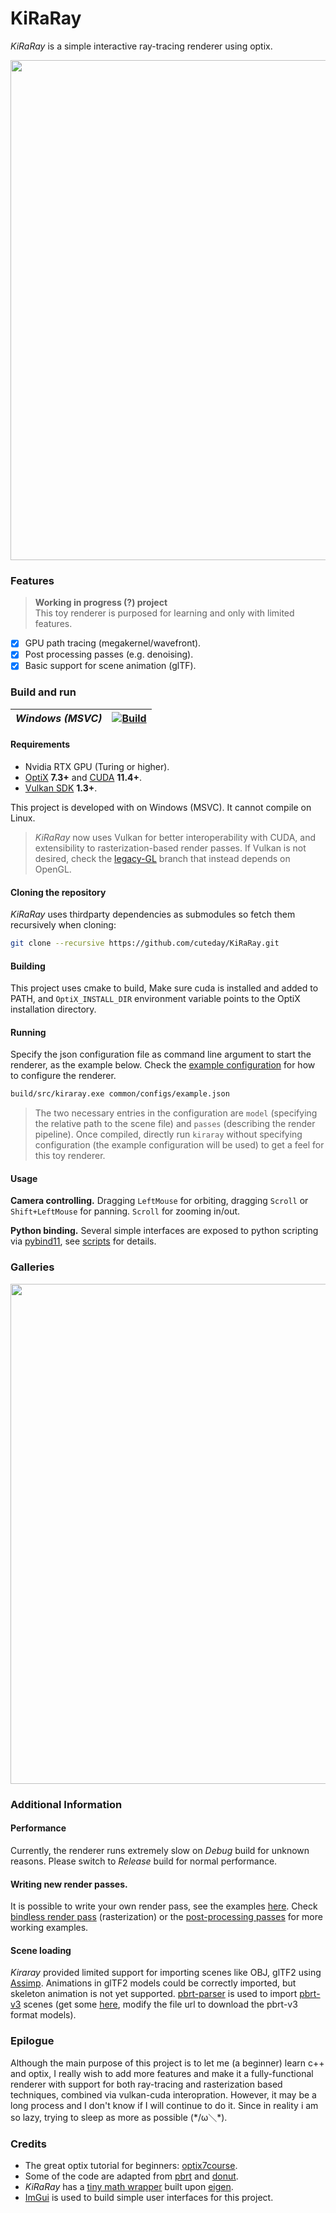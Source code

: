 # KiRaRay

*KiRaRay* is a simple interactive ray-tracing renderer using optix.

<p align=center>
<img src=common/demo/kirara.jpg width="800">

### Features

> __Working in progress (?) project__  
> This toy renderer is purposed for learning and only with limited features.

- [x] GPU path tracing (megakernel/wavefront).
- [x] Post processing passes (e.g. denoising).
- [x] Basic support for scene animation (glTF).

### Build and run

| *Windows (MSVC)* | [![Build](https://github.com/cuteday/KiRaRay/actions/workflows/main.yml/badge.svg)](https://github.com/cuteday/KiRaRay/actions/workflows/main.yml) |
| --------- | ------------------------------------------------------------ |

#### Requirements

- Nvidia RTX GPU (Turing or higher).
- [OptiX](https://developer.nvidia.com/rtx/ray-tracing/optix) **7.3+** and [CUDA](https://developer.nvidia.com/cuda-toolkit) **11.4+**.
- [Vulkan SDK](https://vulkan.lunarg.com/) **1.3+**.

This project is developed with on Windows (MSVC). It cannot compile on Linux. 

> *KiRaRay* now uses Vulkan for better interoperability with CUDA, and extensibility to rasterization-based render passes. If Vulkan is not desired, check the [legacy-GL](https://github.com/cuteday/KiRaRay/tree/legacy-GL) branch that instead depends on OpenGL.

#### Cloning the repository

*KiRaRay* uses thirdparty dependencies as submodules so fetch them recursively when cloning:

~~~bash
git clone --recursive https://github.com/cuteday/KiRaRay.git
~~~

#### Building

This project uses cmake to build, Make sure cuda is installed and added to PATH, and `OptiX_INSTALL_DIR` environment variable points to the OptiX installation directory.

#### Running

Specify the json configuration file as command line argument to start the renderer, as the example below. Check the [example configuration](common/configs/example.json) for how to configure the renderer.

~~~bash
build/src/kiraray.exe common/configs/example.json
~~~

> The two necessary entries in the configuration are `model` (specifying the relative path to the scene file) and `passes` (describing the render pipeline). Once compiled, directly run `kiraray` without specifying configuration (the example configuration will be used) to get a feel for this toy renderer.

</details>

#### Usage

**Camera controlling.** Dragging `LeftMouse` for orbiting, dragging `Scroll` or `Shift+LeftMouse` for panning. `Scroll` for zooming in/out.

**Python binding.** Several simple interfaces are exposed to python scripting via [pybind11](https://github.com/pybind/pybind11), see [scripts](common/scripts) for details.

### Galleries

<p align=center>
<img src=common/demo/gallery.png width="800">

### Additional Information

#### Performance

Currently, the renderer runs extremely slow on *Debug* build for unknown reasons. Please switch to *Release* build for normal performance.

#### Writing new render passes.

It is possible to write your own render pass, see the examples [here](src/misc/samples/). Check [bindless render pass](src/render/rasterize/) (rasterization) or the [post-processing passes](src/render/passes/) for more working examples.

#### Scene loading

*Kiraray* provided limited support for importing scenes like OBJ, glTF2 using [Assimp](https://github.com/assimp/assimp.git). Animations in glTF2 models could be correctly imported, but skeleton animation is not yet supported. [pbrt-parser](https://github.com/ingowald/pbrt-parser) is used to import [pbrt-v3](https://github.com/mmp/pbrt-v3/) scenes (get some [here](https://benedikt-bitterli.me/resources/), modify the file url to download the pbrt-v3 format models).

### Epilogue

Although the main purpose of this project is to let me (a beginner) learn c++ and optix, I really wish to add more features and make it a fully-functional renderer with support for both ray-tracing and rasterization based techniques, combined via vulkan-cuda interopration. However, it may be a long process and I don't know if I will continue to do it.  Since in reality i am so lazy, trying to sleep as more as possible (\*/ω＼\*).

### Credits
- The great optix tutorial for beginners: [optix7course](https://github.com/ingowald/optix7course).
- Some of the code are adapted from [pbrt](https://github.com/mmp/pbrt-v4) and [donut](https://github.com/NVIDIAGameWorks/donut). 
- *KiRaRay* has a [tiny math wrapper](https://github.com/cuteday/KiRaRay/tree/main/src/core/math) built upon [eigen](http://eigen.tuxfamily.org/).
- [ImGui](https://github.com/ocornut/imgui) is used to build simple user interfaces for this project. 

